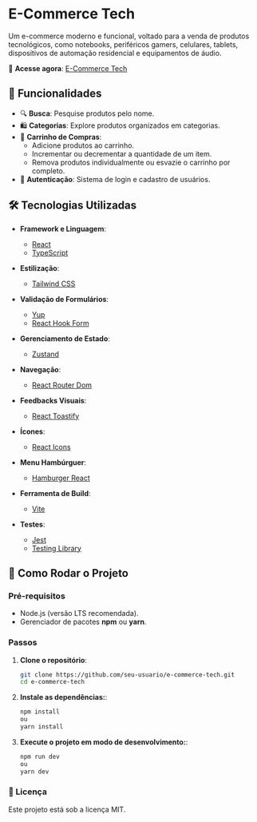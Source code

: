 # E-Commerce Tech  

Um e-commerce moderno e funcional, voltado para a venda de produtos tecnológicos, como notebooks, periféricos gamers, celulares, tablets, dispositivos de automação residencial e equipamentos de áudio.  

🔗 **Acesse agora**: [E-Commerce Tech](https://ecommerce-tech-beige.vercel.app/)  

## 📜 Funcionalidades  

- 🔍 **Busca**: Pesquise produtos pelo nome.  
- 🛍️ **Categorias**: Explore produtos organizados em categorias.  
- 🛒 **Carrinho de Compras**:  
  - Adicione produtos ao carrinho.  
  - Incrementar ou decrementar a quantidade de um item.  
  - Remova produtos individualmente ou esvazie o carrinho por completo.  
- 🔐 **Autenticação**: Sistema de login e cadastro de usuários.  

## 🛠️ Tecnologias Utilizadas  

- **Framework e Linguagem**:  
  - [React](https://react.dev/)  
  - [TypeScript](https://www.typescriptlang.org/)  

- **Estilização**:  
  - [Tailwind CSS](https://tailwindcss.com/)  

- **Validação de Formulários**:  
  - [Yup](https://github.com/jquense/yup)  
  - [React Hook Form](https://react-hook-form.com/)  

- **Gerenciamento de Estado**:  
  - [Zustand](https://zustand-demo.pmnd.rs/)  

- **Navegação**:  
  - [React Router Dom](https://reactrouter.com/)  

- **Feedbacks Visuais**:  
  - [React Toastify](https://fkhadra.github.io/react-toastify/introduction)  

- **Ícones**:  
  - [React Icons](https://react-icons.github.io/react-icons/)  

- **Menu Hambúrguer**:  
  - [Hamburger React](https://hamburger-react.netlify.app/)  

- **Ferramenta de Build**:  
  - [Vite](https://vitejs.dev/)  

- **Testes**:  
  - [Jest](https://jestjs.io/)  
  - [Testing Library](https://testing-library.com/)  

## 🚀 Como Rodar o Projeto  

### Pré-requisitos  
- Node.js (versão LTS recomendada).  
- Gerenciador de pacotes **npm** ou **yarn**.  

### Passos  

1. **Clone o repositório**:  
   ```bash  
   git clone https://github.com/seu-usuario/e-commerce-tech.git  
   cd e-commerce-tech  

2. **Instale as dependências:**:
   ```bash
   npm install  
   ou  
   yarn install    

3. **Execute o projeto em modo de desenvolvimento:**:
   ```bash 
   npm run dev  
   ou  
   yarn dev  

### 📄 Licença

Este projeto está sob a licença MIT.